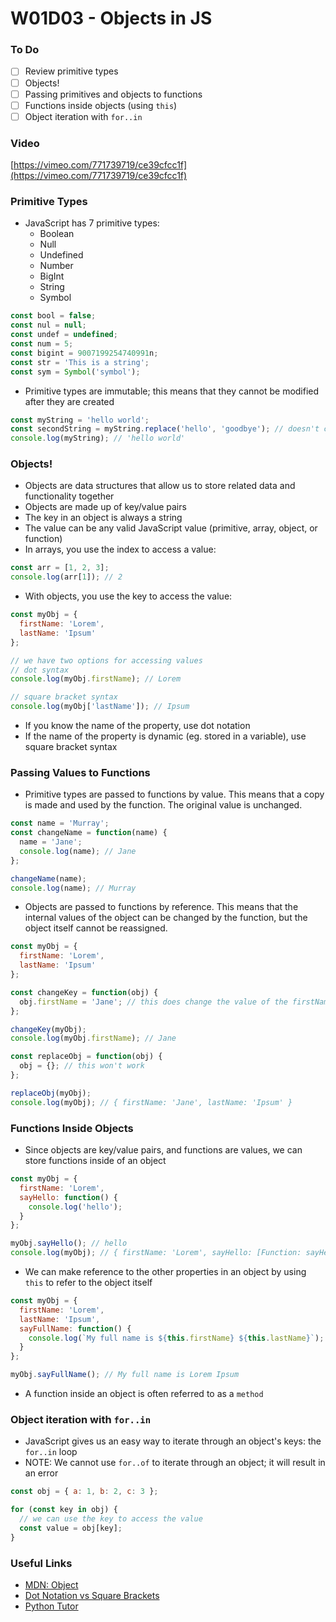 # W01D03 - Objects in JS

### To Do

- [ ] Review primitive types
- [ ] Objects!
- [ ] Passing primitives and objects to functions
- [ ] Functions inside objects (using `this`)
- [ ] Object iteration with `for..in`

### Video

[https://vimeo.com/771739719/ce39cfcc1f](https://vimeo.com/771739719/ce39cfcc1f)

### Primitive Types

- JavaScript has 7 primitive types:
  - Boolean
  - Null
  - Undefined
  - Number
  - BigInt
  - String
  - Symbol

```js
const bool = false;
const nul = null;
const undef = undefined;
const num = 5;
const bigint = 9007199254740991n;
const str = 'This is a string';
const sym = Symbol('symbol');
```

- Primitive types are immutable; this means that they cannot be modified after they are created

```js
const myString = 'hello world';
const secondString = myString.replace('hello', 'goodbye'); // doesn't change myString
console.log(myString); // 'hello world'
```

### Objects!

- Objects are data structures that allow us to store related data and functionality together
- Objects are made up of key/value pairs
- The key in an object is always a string
- The value can be any valid JavaScript value (primitive, array, object, or function)
- In arrays, you use the index to access a value:

```js
const arr = [1, 2, 3];
console.log(arr[1]); // 2
```

- With objects, you use the key to access the value:

```js
const myObj = {
  firstName: 'Lorem',
  lastName: 'Ipsum'
};

// we have two options for accessing values
// dot syntax
console.log(myObj.firstName); // Lorem

// square bracket syntax
console.log(myObj['lastName']); // Ipsum
```

- If you know the name of the property, use dot notation
- If the name of the property is dynamic (eg. stored in a variable), use square bracket syntax

### Passing Values to Functions

- Primitive types are passed to functions by value. This means that a copy is made and used by the function. The original value is unchanged.

```js
const name = 'Murray';
const changeName = function(name) {
  name = 'Jane';
  console.log(name); // Jane
};

changeName(name);
console.log(name); // Murray
```

- Objects are passed to functions by reference. This means that the internal values of the object can be changed by the function, but the object itself cannot be reassigned.

```js
const myObj = {
  firstName: 'Lorem',
  lastName: 'Ipsum'
};

const changeKey = function(obj) {
  obj.firstName = 'Jane'; // this does change the value of the firstName key
};

changeKey(myObj);
console.log(myObj.firstName); // Jane

const replaceObj = function(obj) {
  obj = {}; // this won't work
};

replaceObj(myObj);
console.log(myObj); // { firstName: 'Jane', lastName: 'Ipsum' }
```

### Functions Inside Objects

- Since objects are key/value pairs, and functions are values, we can store functions inside of an object

```js
const myObj = {
  firstName: 'Lorem',
  sayHello: function() {
    console.log('hello');
  }
};

myObj.sayHello(); // hello
console.log(myObj); // { firstName: 'Lorem', sayHello: [Function: sayHello] }
```

- We can make reference to the other properties in an object by using `this` to refer to the object itself

```js
const myObj = {
  firstName: 'Lorem',
  lastName: 'Ipsum',
  sayFullName: function() {
    console.log(`My full name is ${this.firstName} ${this.lastName}`);
  }
};

myObj.sayFullName(); // My full name is Lorem Ipsum
```

- A function inside an object is often referred to as a `method`

### Object iteration with `for..in`

- JavaScript gives us an easy way to iterate through an object's keys: the `for..in` loop
- NOTE: We cannot use `for..of` to iterate through an object; it will result in an error

```js
const obj = { a: 1, b: 2, c: 3 };

for (const key in obj) {
  // we can use the key to access the value
  const value = obj[key];
}
```

### Useful Links

- [MDN: Object](https://developer.mozilla.org/en-US/docs/Web/JavaScript/Reference/Global_Objects/Object)
- [Dot Notation vs Square Brackets](https://codeburst.io/javascript-quickie-dot-notation-vs-bracket-notation-333641c0f781)
- [Python Tutor](http://www.pythontutor.com/javascript.html#mode=edit)

